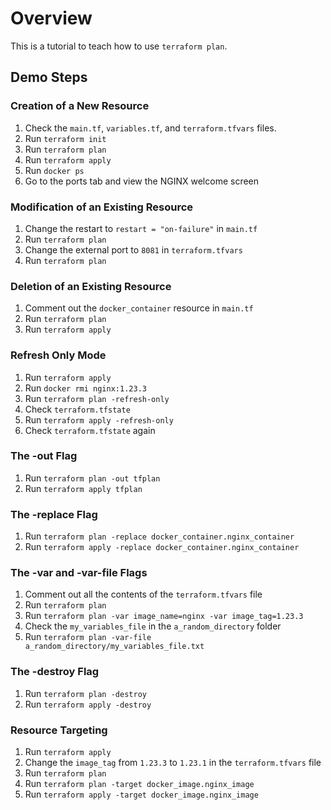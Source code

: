 # Overview

This is a tutorial to teach how to use `terraform plan`.

## Demo Steps

### Creation of a New Resource

1. Check the `main.tf`, `variables.tf`, and `terraform.tfvars` files.
2. Run `terraform init`
3. Run `terraform plan`
4. Run `terraform apply`
5. Run `docker ps`
6. Go to the ports tab and view the NGINX welcome screen

### Modification of an Existing Resource

1. Change the restart to `restart = "on-failure"` in `main.tf`
2. Run `terraform plan`
3. Change the external port to `8081` in `terraform.tfvars`
4. Run `terraform plan`

### Deletion of an Existing Resource

1. Comment out the `docker_container` resource in `main.tf`
2. Run `terraform plan`
3. Run `terraform apply`

### Refresh Only Mode

1. Run `terraform apply`
2. Run `docker rmi nginx:1.23.3`
3. Run `terraform plan -refresh-only`
4. Check `terraform.tfstate`
5. Run `terraform apply -refresh-only`
6. Check `terraform.tfstate` again

### The -out Flag

1. Run `terraform plan -out tfplan`
2. Run `terraform apply tfplan`

### The -replace Flag

1. Run `terraform plan -replace docker_container.nginx_container`
2. Run `terraform apply -replace docker_container.nginx_container`

### The -var and -var-file Flags

1. Comment out all the contents of the `terraform.tfvars` file
2. Run `terraform plan`
3. Run `terraform plan -var image_name=nginx -var image_tag=1.23.3`
4. Check the `my_variables_file` in the `a_random_directory` folder
5. Run `terraform plan -var-file a_random_directory/my_variables_file.txt`

### The -destroy Flag

1. Run `terraform plan -destroy`
2. Run `terraform apply -destroy`

### Resource Targeting

1. Run `terraform apply`
2. Change the `image_tag` from `1.23.3` to `1.23.1` in the `terraform.tfvars` file
3. Run `terraform plan`
4. Run `terraform plan -target docker_image.nginx_image`
5. Run `terraform apply -target docker_image.nginx_image`
